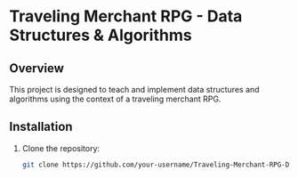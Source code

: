 # Traveling Merchant RPG - Data Structures & Algorithms

## Overview
This project is designed to teach and implement data structures and algorithms using the context of a traveling merchant RPG.

## Installation
1. Clone the repository:
   ```bash
   git clone https://github.com/your-username/Traveling-Merchant-RPG-DSA.git
